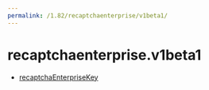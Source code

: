 ```yaml
---
permalink: /1.82/recaptchaenterprise/v1beta1/
---
```


# recaptchaenterprise.v1beta1



* [recaptchaEnterpriseKey](recaptchaEnterpriseKey.md)